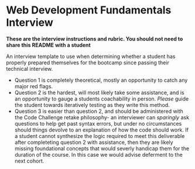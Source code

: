 # Web Development Fundamentals Interview

**These are the interview instructions and rubric. You should not need to share this README with a student**

An interview template to use when determining whether a student has properly prepared themselves for the bootcamp since passing their technical interview.

* Question 1 is completely theoretical, mostly an opportunity to catch any major red flags.
* Question 2 is the hardest, will most likely take some assistance, and is an opportunity to gauge a students coachability in person. *Please* guide the student towards iteratively testing as they write this method.
* Question 3 is easier than question 2, and should be administered with the Code Challenge retake philosophy- an interviewer can *sparingly* ask questions to help get past syntax errors, but under no circumstances should things devolve to an explanation of how the code should work. If a student cannot synthesize the logic required to meet this deliverable after completeting question 2 with assistance, then they are likely missing foundational concepts that would severly handicap them for the duration of the course. In this case we would advise deferment to the next cohort.